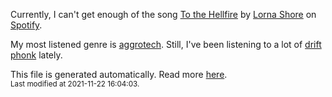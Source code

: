 
  Currently, I can't get enough of the song <a href="https://open.spotify.com/track/0O26gtfjuscAOnQobjNPPL">To the Hellfire</a> by <a href="https://open.spotify.com/artist/6vXYoy8ouRVib302zxaxFF">Lorna Shore</a> on <a href="https://open.spotify.com/user/9qz2xtkur2fengfsdcq8dd907?si=kq2SVrUkSNe0z1NJjpt7kg">Spotify</a>.

  My most listened genre is <a href="https://duckduckgo.com/?q=aggrotech music">aggrotech</a>.
  Still, I've been listening to a lot of <a href="https://duckduckgo.com/?q=drift phonk music">drift phonk</a> lately.

  This file is generated automatically. Read more <a href="https://github.com/CodeF0x/CodeF0x/blob/master/IMPORTANT.md">here</a>.
  <br>
  <sub>Last modified at 2021-11-22 16:04:03.</sub>
  
